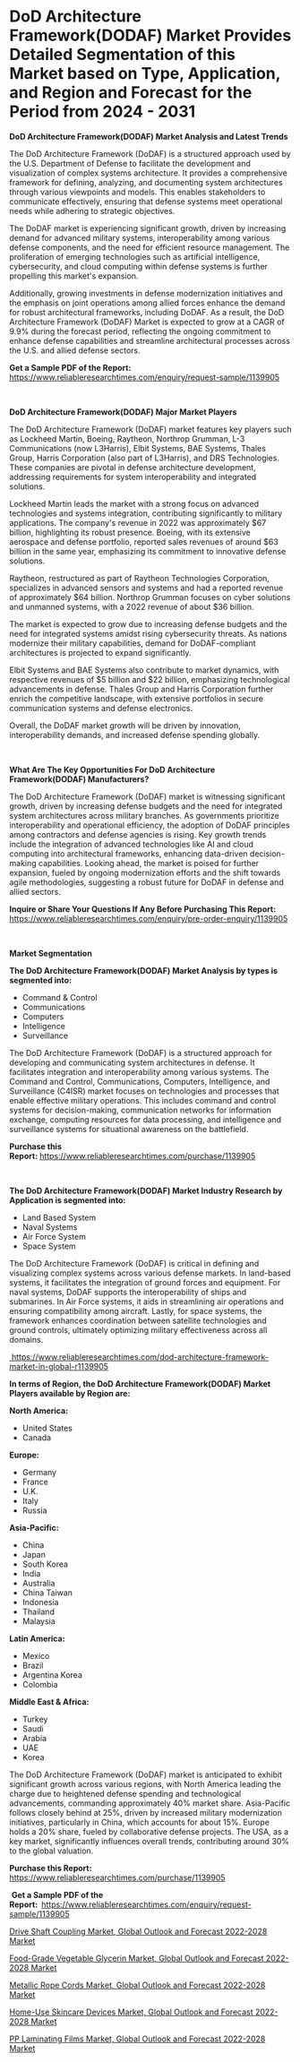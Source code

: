<p><h1>DoD Architecture Framework(DODAF) Market Provides Detailed Segmentation of this Market based on Type, Application, and Region and Forecast for the Period from 2024 - 2031</h1></p><p><strong>DoD Architecture Framework(DODAF) Market Analysis and Latest Trends</strong></p>
<p><p>The DoD Architecture Framework (DoDAF) is a structured approach used by the U.S. Department of Defense to facilitate the development and visualization of complex systems architecture. It provides a comprehensive framework for defining, analyzing, and documenting system architectures through various viewpoints and models. This enables stakeholders to communicate effectively, ensuring that defense systems meet operational needs while adhering to strategic objectives.</p><p>The DoDAF market is experiencing significant growth, driven by increasing demand for advanced military systems, interoperability among various defense components, and the need for efficient resource management. The proliferation of emerging technologies such as artificial intelligence, cybersecurity, and cloud computing within defense systems is further propelling this market's expansion. </p><p>Additionally, growing investments in defense modernization initiatives and the emphasis on joint operations among allied forces enhance the demand for robust architectural frameworks, including DoDAF. As a result, the DoD Architecture Framework (DoDAF) Market is expected to grow at a CAGR of 9.9% during the forecast period, reflecting the ongoing commitment to enhance defense capabilities and streamline architectural processes across the U.S. and allied defense sectors.</p></p>
<p><strong>Get a Sample PDF of the Report:&nbsp;</strong> <a href="https://www.reliableresearchtimes.com/enquiry/request-sample/1139905?utm_campaign=1565&utm_medium=2&utm_source=Github&utm_content=ia&utm_term=14102024&utm_id=dod-architecture-frameworkdodaf">https://www.reliableresearchtimes.com/enquiry/request-sample/1139905</a></p>
<p>&nbsp;</p>
<p><strong>DoD Architecture Framework(DODAF) Major Market Players</strong></p>
<p><p>The DoD Architecture Framework (DoDAF) market features key players such as Lockheed Martin, Boeing, Raytheon, Northrop Grumman, L-3 Communications (now L3Harris), Elbit Systems, BAE Systems, Thales Group, Harris Corporation (also part of L3Harris), and DRS Technologies. These companies are pivotal in defense architecture development, addressing requirements for system interoperability and integrated solutions.</p><p>Lockheed Martin leads the market with a strong focus on advanced technologies and systems integration, contributing significantly to military applications. The company's revenue in 2022 was approximately $67 billion, highlighting its robust presence. Boeing, with its extensive aerospace and defense portfolio, reported sales revenues of around $63 billion in the same year, emphasizing its commitment to innovative defense solutions.</p><p>Raytheon, restructured as part of Raytheon Technologies Corporation, specializes in advanced sensors and systems and had a reported revenue of approximately $64 billion. Northrop Grumman focuses on cyber solutions and unmanned systems, with a 2022 revenue of about $36 billion. </p><p>The market is expected to grow due to increasing defense budgets and the need for integrated systems amidst rising cybersecurity threats. As nations modernize their military capabilities, demand for DoDAF-compliant architectures is projected to expand significantly. </p><p>Elbit Systems and BAE Systems also contribute to market dynamics, with respective revenues of $5 billion and $22 billion, emphasizing technological advancements in defense. Thales Group and Harris Corporation further enrich the competitive landscape, with extensive portfolios in secure communication systems and defense electronics.</p><p>Overall, the DoDAF market growth will be driven by innovation, interoperability demands, and increased defense spending globally.</p></p>
<p>&nbsp;</p>
<p><strong>What Are The Key Opportunities For DoD Architecture Framework(DODAF) Manufacturers?</strong></p>
<p><p>The DoD Architecture Framework (DoDAF) market is witnessing significant growth, driven by increasing defense budgets and the need for integrated system architectures across military branches. As governments prioritize interoperability and operational efficiency, the adoption of DoDAF principles among contractors and defense agencies is rising. Key growth trends include the integration of advanced technologies like AI and cloud computing into architectural frameworks, enhancing data-driven decision-making capabilities. Looking ahead, the market is poised for further expansion, fueled by ongoing modernization efforts and the shift towards agile methodologies, suggesting a robust future for DoDAF in defense and allied sectors.</p></p>
<p><strong>Inquire or Share Your Questions If Any Before Purchasing This Report:</strong> <a href="https://www.reliableresearchtimes.com/enquiry/pre-order-enquiry/1139905?utm_campaign=1565&utm_medium=2&utm_source=Github&utm_content=ia&utm_term=14102024&utm_id=dod-architecture-frameworkdodaf">https://www.reliableresearchtimes.com/enquiry/pre-order-enquiry/1139905</a></p>
<p>&nbsp;</p>
<p><strong>Market Segmentation</strong></p>
<p><strong>The DoD Architecture Framework(DODAF) Market Analysis by types is segmented into:</strong></p>
<p><ul><li>Command & Control</li><li>Communications</li><li>Computers</li><li>Intelligence</li><li>Surveillance</li></ul></p>
<p><p>The DoD Architecture Framework (DoDAF) is a structured approach for developing and communicating system architectures in defense. It facilitates integration and interoperability among various systems. The Command and Control, Communications, Computers, Intelligence, and Surveillance (C4ISR) market focuses on technologies and processes that enable effective military operations. This includes command and control systems for decision-making, communication networks for information exchange, computing resources for data processing, and intelligence and surveillance systems for situational awareness on the battlefield.</p></p>
<p><strong>Purchase this Report:&nbsp;</strong><a href="https://www.reliableresearchtimes.com/purchase/1139905?utm_campaign=1565&utm_medium=2&utm_source=Github&utm_content=ia&utm_term=14102024&utm_id=dod-architecture-frameworkdodaf">https://www.reliableresearchtimes.com/purchase/1139905</a></p>
<p>&nbsp;</p>
<p><strong>The DoD Architecture Framework(DODAF) Market Industry Research by Application is segmented into:</strong></p>
<p><ul><li>Land Based System</li><li>Naval Systems</li><li>Air Force System</li><li>Space System</li></ul></p>
<p><p>The DoD Architecture Framework (DoDAF) is critical in defining and visualizing complex systems across various defense markets. In land-based systems, it facilitates the integration of ground forces and equipment. For naval systems, DoDAF supports the interoperability of ships and submarines. In Air Force systems, it aids in streamlining air operations and ensuring compatibility among aircraft. Lastly, for space systems, the framework enhances coordination between satellite technologies and ground controls, ultimately optimizing military effectiveness across all domains.</p></p>
<p><a href="https://www.reliableresearchtimes.com/dod-architecture-framework-market-in-global-r1139905?utm_campaign=1565&utm_medium=2&utm_source=Github&utm_content=ia&utm_term=14102024&utm_id=dod-architecture-frameworkdodaf">&nbsp;https://www.reliableresearchtimes.com/dod-architecture-framework-market-in-global-r1139905</a></p>
<p><strong>In terms of Region, the DoD Architecture Framework(DODAF) Market Players available by Region are:</strong></p>
<p>
    <p> <strong> North America: </strong>
        <ul>
            <li>United States</li>
            <li>Canada</li>
        </ul>
        </p> 
    <p> <strong> Europe: </strong>
        <ul>
            <li>Germany</li>
            <li>France</li>
            <li>U.K.</li>
            <li>Italy</li>
            <li>Russia</li>
        </ul>
        </p> 
    <p> <strong> Asia-Pacific: </strong>
        <ul>
            <li>China</li>
            <li>Japan</li>
            <li>South Korea</li>
            <li>India</li>
            <li>Australia</li>
            <li>China Taiwan</li>
            <li>Indonesia</li>
            <li>Thailand</li>
            <li>Malaysia</li>
        </ul>
        </p> 
    <p> <strong> Latin America: </strong>
        <ul>
            <li>Mexico</li>
            <li>Brazil</li>
            <li>Argentina Korea</li>
            <li>Colombia</li>
        </ul>
        </p> 
    <p> <strong> Middle East & Africa: </strong>
        <ul>
            <li>Turkey</li>
            <li>Saudi</li>
            <li>Arabia</li>
            <li>UAE</li>
            <li>Korea</li>
        </ul>
    </p>
    </p>
<p><p>The DoD Architecture Framework (DoDAF) market is anticipated to exhibit significant growth across various regions, with North America leading the charge due to heightened defense spending and technological advancements, commanding approximately 40% market share. Asia-Pacific follows closely behind at 25%, driven by increased military modernization initiatives, particularly in China, which accounts for about 15%. Europe holds a 20% share, fueled by collaborative defense projects. The USA, as a key market, significantly influences overall trends, contributing around 30% to the global valuation.</p></p>
<p><strong>Purchase this Report: </strong><a href="https://www.reliableresearchtimes.com/purchase/1139905?utm_campaign=1565&utm_medium=2&utm_source=Github&utm_content=ia&utm_term=14102024&utm_id=dod-architecture-frameworkdodaf">https://www.reliableresearchtimes.com/purchase/1139905</a></p>
<p>&nbsp;<strong>Get a Sample PDF of the Report:&nbsp;&nbsp;</strong><a href="https://www.reliableresearchtimes.com/enquiry/request-sample/1139905?utm_campaign=1565&utm_medium=2&utm_source=Github&utm_content=ia&utm_term=14102024&utm_id=dod-architecture-frameworkdodaf">https://www.reliableresearchtimes.com/enquiry/request-sample/1139905</a></p>
<p><strong></strong></p>
<p><p><a href="https://www.linkedin.com/pulse/drive-shaft-coupling-market-global-outlook-forecast-2022-2028-uhg6f?utm_campaign=1565&utm_medium=2&utm_source=Github&utm_content=ia&utm_term=14102024&utm_id=dod-architecture-frameworkdodaf">Drive Shaft Coupling Market, Global Outlook and Forecast 2022-2028 Market</a></p><p><a href="https://www.linkedin.com/pulse/evaluating-global-food-grade-vegetable-glycerin-market-outlook-y3kwf?utm_campaign=1565&utm_medium=2&utm_source=Github&utm_content=ia&utm_term=14102024&utm_id=dod-architecture-frameworkdodaf">Food-Grade Vegetable Glycerin Market, Global Outlook and Forecast 2022-2028 Market</a></p><p><a href="https://www.linkedin.com/pulse/metallic-rope-cords-market-global-outlook-forecast-2022-2028-xshxf?utm_campaign=1565&utm_medium=2&utm_source=Github&utm_content=ia&utm_term=14102024&utm_id=dod-architecture-frameworkdodaf">Metallic Rope Cords Market, Global Outlook and Forecast 2022-2028 Market</a></p><p><a href="https://www.linkedin.com/pulse/home-use-skincare-devices-market-global-outlook-forecast-ae8df?utm_campaign=1565&utm_medium=2&utm_source=Github&utm_content=ia&utm_term=14102024&utm_id=dod-architecture-frameworkdodaf">Home-Use Skincare Devices Market, Global Outlook and Forecast 2022-2028 Market</a></p><p><a href="https://www.linkedin.com/pulse/navigating-pp-laminating-films-market-global-outlook-forecast-jlqef?utm_campaign=1565&utm_medium=2&utm_source=Github&utm_content=ia&utm_term=14102024&utm_id=dod-architecture-frameworkdodaf">PP Laminating Films Market, Global Outlook and Forecast 2022-2028 Market</a></p></p>
